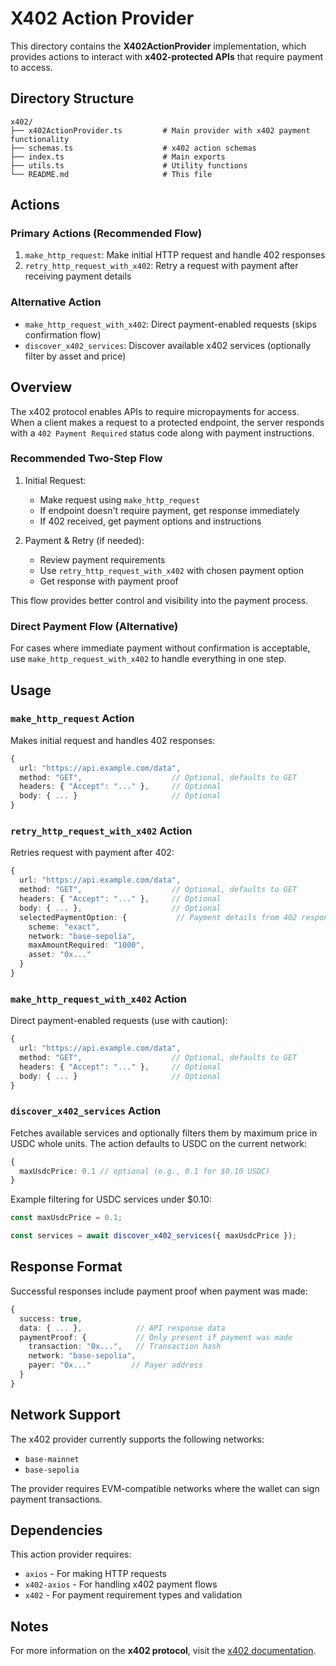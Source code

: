 # X402 Action Provider

This directory contains the **X402ActionProvider** implementation, which provides actions to interact with **x402-protected APIs** that require payment to access.

## Directory Structure

```
x402/
├── x402ActionProvider.ts         # Main provider with x402 payment functionality
├── schemas.ts                    # x402 action schemas
├── index.ts                      # Main exports
├── utils.ts                      # Utility functions
└── README.md                     # This file
```

## Actions

### Primary Actions (Recommended Flow)

1. `make_http_request`: Make initial HTTP request and handle 402 responses
2. `retry_http_request_with_x402`: Retry a request with payment after receiving payment details

### Alternative Action

- `make_http_request_with_x402`: Direct payment-enabled requests (skips confirmation flow)
- `discover_x402_services`: Discover available x402 services (optionally filter by asset and price)

## Overview

The x402 protocol enables APIs to require micropayments for access. When a client makes a request to a protected endpoint, the server responds with a `402 Payment Required` status code along with payment instructions.

### Recommended Two-Step Flow

1. Initial Request:
   - Make request using `make_http_request`
   - If endpoint doesn't require payment, get response immediately
   - If 402 received, get payment options and instructions

2. Payment & Retry (if needed):
   - Review payment requirements
   - Use `retry_http_request_with_x402` with chosen payment option
   - Get response with payment proof

This flow provides better control and visibility into the payment process.

### Direct Payment Flow (Alternative)

For cases where immediate payment without confirmation is acceptable, use `make_http_request_with_x402` to handle everything in one step.

## Usage

### `make_http_request` Action

Makes initial request and handles 402 responses:

```typescript
{
  url: "https://api.example.com/data",
  method: "GET",                    // Optional, defaults to GET
  headers: { "Accept": "..." },     // Optional
  body: { ... }                     // Optional
}
```

### `retry_http_request_with_x402` Action

Retries request with payment after 402:

```typescript
{
  url: "https://api.example.com/data",
  method: "GET",                    // Optional, defaults to GET
  headers: { "Accept": "..." },     // Optional
  body: { ... },                    // Optional
  selectedPaymentOption: {           // Payment details from 402 response
    scheme: "exact",
    network: "base-sepolia",
    maxAmountRequired: "1000",
    asset: "0x..."
  }
}
```

### `make_http_request_with_x402` Action

Direct payment-enabled requests (use with caution):

```typescript
{
  url: "https://api.example.com/data",
  method: "GET",                    // Optional, defaults to GET
  headers: { "Accept": "..." },     // Optional
  body: { ... }                     // Optional
}
```

### `discover_x402_services` Action

Fetches available services and optionally filters them by maximum price in USDC whole units. The action defaults to USDC on the current network:

```typescript
{
  maxUsdcPrice: 0.1 // optional (e.g., 0.1 for $0.10 USDC)
}
```

Example filtering for USDC services under $0.10:

```ts
const maxUsdcPrice = 0.1;

const services = await discover_x402_services({ maxUsdcPrice });


```

## Response Format

Successful responses include payment proof when payment was made:

```typescript
{
  success: true,
  data: { ... },            // API response data
  paymentProof: {           // Only present if payment was made
    transaction: "0x...",   // Transaction hash
    network: "base-sepolia",
    payer: "0x..."         // Payer address
  }
}
```

## Network Support

The x402 provider currently supports the following networks:
- `base-mainnet`
- `base-sepolia`

The provider requires EVM-compatible networks where the wallet can sign payment transactions.

## Dependencies

This action provider requires:
- `axios` - For making HTTP requests
- `x402-axios` - For handling x402 payment flows
- `x402` - For payment requirement types and validation

## Notes

For more information on the **x402 protocol**, visit the [x402 documentation](https://x402.gitbook.io/x402/). 